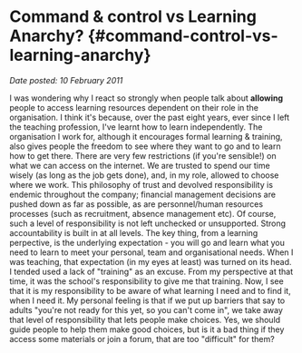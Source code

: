 # Command & control vs Learning Anarchy? {#command-control-vs-learning-anarchy}

_Date posted: 10 February 2011_

I was wondering why I react so strongly when people talk about **allowing** people to access learning resources dependent on their role in the organisation. I think it's because, over the past eight years, ever since I left the teaching profession, I've learnt how to learn independently. The organisation I work for, although it encourages formal learning & training, also gives people the freedom to see where they want to go and to learn how to get there. There are very few restrictions (if you're sensible!) on what we can access on the internet. We are trusted to spend our time wisely (as long as the job gets done), and, in my role, allowed to choose where we work. This philosophy of trust and devolved responsibility is endemic throughout the company; financial management decisions are pushed down as far as possible, as are personnel/human resources processes (such as recruitment, absence management etc). Of course, such a level of responsibility is not left unchecked or unsupported. Strong accountability is built in at all levels. The key thing, from a learning perpective, is the underlying expectation - you will go and learn what you need to learn to meet your personal, team and organisational needs. When I was teaching, that expectation (in my eyes at least) was turned on its head. I tended used a lack of "training" as an excuse. From my perspective at that time, it was the school's responsibility to give me that training. Now, I see that it is my responsibility to be aware of what learning I need and to find it, when I need it. My personal feeling is that if we put up barriers that say to adults "you're not ready for this yet, so you can't come in", we take away that level of responsibility that lets people make choices. Yes, we should guide people to help them make good choices, but is it a bad thing if they access some materials or join a forum, that are too "difficult" for them?
